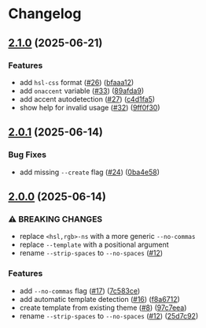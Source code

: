# Changelog

## [2.1.0](https://github.com/rose-pine/rose-pine-bloom/compare/v2.0.1...v2.1.0) (2025-06-21)


### Features

* add `hsl-css` format ([#26](https://github.com/rose-pine/rose-pine-bloom/issues/26)) ([bfaaa12](https://github.com/rose-pine/rose-pine-bloom/commit/bfaaa121dba7551ca654a095d4ca5437ecaef260))
* add `onaccent` variable ([#33](https://github.com/rose-pine/rose-pine-bloom/issues/33)) ([89afda9](https://github.com/rose-pine/rose-pine-bloom/commit/89afda971c7d9593bacea42a346b7f457925de63))
* add accent autodetection ([#27](https://github.com/rose-pine/rose-pine-bloom/issues/27)) ([c4d1fa5](https://github.com/rose-pine/rose-pine-bloom/commit/c4d1fa54f256ef5563b7f77439f3eff853843905))
* show help for invalid usage ([#32](https://github.com/rose-pine/rose-pine-bloom/issues/32)) ([9ff0f30](https://github.com/rose-pine/rose-pine-bloom/commit/9ff0f3056a17c892ef26c883d24281f86e7a249f))

## [2.0.1](https://github.com/rose-pine/rose-pine-bloom/compare/v2.0.0...v2.0.1) (2025-06-14)


### Bug Fixes

* add missing `--create` flag ([#24](https://github.com/rose-pine/rose-pine-bloom/issues/24)) ([0ba4e58](https://github.com/rose-pine/rose-pine-bloom/commit/0ba4e587e86db5500a480c61457b36653e42e7c7))

## [2.0.0](https://github.com/rose-pine/rose-pine-bloom/compare/v1.0.0...v2.0.0) (2025-06-14)


### ⚠ BREAKING CHANGES

* replace `<hsl,rgb>-ns` with a more generic `--no-commas`
* replace `--template` with a positional argument
* rename `--strip-spaces` to `--no-spaces` ([#12](https://github.com/rose-pine/rose-pine-bloom/issues/12))

### Features

* add `--no-commas` flag ([#17](https://github.com/rose-pine/rose-pine-bloom/issues/17)) ([7c583ce](https://github.com/rose-pine/rose-pine-bloom/commit/7c583ce87df7f060f7dbe152a9fdff9af1f238d2))
* add automatic template detection ([#16](https://github.com/rose-pine/rose-pine-bloom/issues/16)) ([f8a6712](https://github.com/rose-pine/rose-pine-bloom/commit/f8a67123950564c19977b54ed32392e60162741e))
* create template from existing theme ([#8](https://github.com/rose-pine/rose-pine-bloom/issues/8)) ([97c7eea](https://github.com/rose-pine/rose-pine-bloom/commit/97c7eea77fbc807d286da6ae23de41e17a1b8c0f))
* rename `--strip-spaces` to `--no-spaces` ([#12](https://github.com/rose-pine/rose-pine-bloom/issues/12)) ([25d7c92](https://github.com/rose-pine/rose-pine-bloom/commit/25d7c92a5b0dc108af630b9fd528de1779562bd5))
